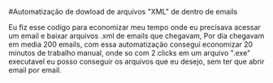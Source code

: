 
#Automatização de dowload de arquivos "XML" de dentro de emails

Eu fiz esse codigo para economizar meu tempo onde eu precisava acessar um email e baixar arquivos .xml de emails que chegavam, Por dia chegavam em media 200 emails, com essa automatização consegui economizar 20 minutos de trabalho manual, onde so com 2 clicks em um arquivo ".exe" executavel eu posso conseguir os arquivos que eu desejo, sem ter que abrir email por email.

